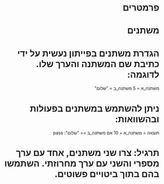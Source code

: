 <style>body {direction: rtl;}</style>
# פרמטרים

# משתנים
# הגדרת משתנים בפייתון נעשית על ידי כתיבת שם המשתנה והערך שלו. לדוגמה:
משתנה_א = 5
משתנה_ב = "שלום"

# ניתן להשתמש במשתנים בפעולות ובהשוואות:
תוצאה = משתנה_א + 10
אם משתנה_ב == "שלום":
    pass

# תרגיל: צרו שני משתנים, אחד עם ערך מספרי והשני עם ערך מחרוזתי. השתמשו בהם בתוך ביטויים פשוטים.


